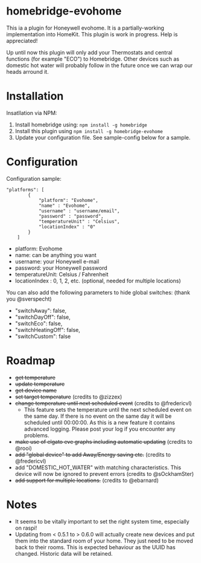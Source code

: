 # homebridge-evohome

This ia a plugin for Honeywell evohome. It is a partially-working implementation into HomeKit. This plugin is work in progress. Help is appreciated!

Up until now this plugin will only add your Thermostats and central functions (for example "ECO") to Homebridge. Other devices such as domestic hot water will probably follow in the future once we can wrap our heads arround it.

# Installation

Insatllation via NPM:

1. Install homebridge using: `npm install -g homebridge`
2. Install this plugin using `npm install -g homebridge-evohome`
3. Update your configuration file. See sample-config below for a sample.

# Configuration

Configuration sample:

```
"platforms": [
        {
            "platform": "Evohome",
            "name" : "Evohome",
            "username" : "username/email",
            "password" : "password",
            "temperatureUnit" : "Celsius",
            "locationIndex" : "0"
        }
    ]
```

- platform: Evohome
- name: can be anything you want
- username: your Honeywell e-mail
- password: your Honeywell password
- temperatureUnit: Celsius / Fahrenheit
- locationIndex : 0, 1, 2, etc. (optional, needed for multiple locations)

You can also add the following parameters to hide global switches: (thank you @sverspecht)
- "switchAway": false,
- "switchDayOff": false,
- "switchEco": false,
- "switchHeatingOff": false,
- "switchCustom": false

# Roadmap

- ~~get temperature~~
- ~~update temperature~~
- ~~get device name~~
- ~~set target temperature~~ (credits to @zizzex)
- ~~change temperature until next scheduled event~~ (credits to @fredericvl)
   - This feature sets the temperature until the next scheduled event on the same day. If there is no event on the same day it will be scheduled until 00:00:00. As this is a new feature it contains advanced logging. Please post your log if you encounter any problems.
- ~~make use of elgato eve graphs including automatic updating~~ (credits to @rooi)
- ~~add "global device" to add Away/Energy saving etc.~~ (credits to @fredericvl)
- add "DOMESTIC_HOT_WATER" with matching characteristics. This device will now be ignored to prevent errors (credits to @sOckhamSter)
- ~~add support for multiple locations.~~ (credits to @ebarnard)

# Notes

- It seems to be vitally important to set the right system time, especially on raspi!
- Updating from < 0.5.1 to > 0.6.0 will actually create new devices and put them into the standard room of your home. They just need to be moved back to their rooms. This is expected behaviour as the UUID has changed. Historic data will be retained.
